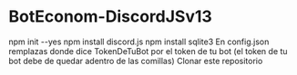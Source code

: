 # BotEconom-DiscordJSv13
npm init --yes
npm install discord.js
npm install sqlite3
En config.json remplazas donde dice TokenDeTuBot por el token de tu bot (el token de tu bot debe de quedar adentro de las comillas)
Clonar este repositorio
